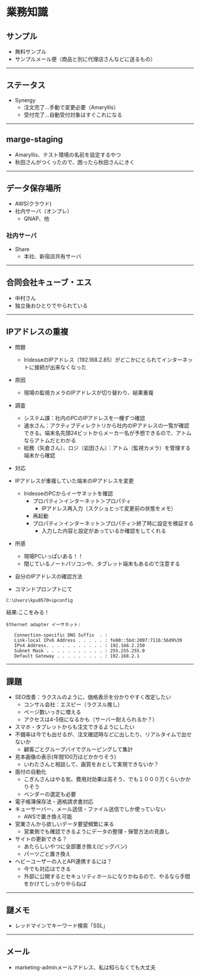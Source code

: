 # 業務知識

## サンプル

- 無料サンプル
- サンプルメール便（商品と別に代理店さんなどに送るもの）
  
---

## ステータス

- Synergy
  - 注文完了…手動で変更必要（Amaryllis）
  - 受付完了…自動受付対象はすぐこれになる
---
## marge-staging
- Amaryllis、テスト環境の名前を設定するやつ
- 秋田さんがつくったので、困ったら秋田さんにきく


---
## データ保存場所
- AWS(クラウド)
- 社内サーバ（オンプレ）
  - QNAP、他

### 社内サーバ
- Share
  - 本社、新宿店共有サーバ

---
## 合同会社キューブ・エス
- 中村さん
- 独立後おひとりでやられている

---

## IPアドレスの重複

- 問題
  - IridesseのIPアドレス（192.168.2.85）がどこかにとられてインターネットに接続が出来なくなった
- 原因
  - 現場の監視カメラのIPアドレスが切り替わり、結果重複
- 調査
  - システム課：社内のPCのIPアドレスを一機ずつ確認
  - 速水さん：アクティブディレクトリから社内のIPアドレスの一覧が確認できる。端末名先頭24ビットからメーカー名が予想できるので、アトムならアトムだとわかる
  - 総務（矢倉さん）、ロジ（岩田さん）：アトム（監視カメラ）を管理する端末から確認
- 対応
- IPアドレスが重複していた端末のIPアドレスを変更
  - IridesseのPCからイーサネットを確認
    - プロパティ＞インターネット＞プロパティ
      - IPアドレス再入力（スクショとって変更前の状態をメモ）
    - 再起動
    - プロパティ＞インターネット＞プロパティ＞終了時に設定を検証する
      - 入力した内容と設定があっているか確認をしてくれる

- 所感
  - 現場PCいっぱいある！！
  - 閉じているノートパソコンや、タブレット端末もあるので注意する

- 自分のIPアドレスの確認方法
- コマンドプロンプトにて
```
C:\Users\kpu0570>ipconfig
```
結果:ここをみる！
```
Ethernet adapter イーサネット:

   Connection-specific DNS Suffix  . :
   Link-local IPv6 Address . . . . . : fe80::5bd:2097:7116:56d9%39
   IPv4 Address. . . . . . . . . . . : 192.168.2.250
   Subnet Mask . . . . . . . . . . . : 255.255.255.0
   Default Gateway . . . . . . . . . : 192.168.2.1
```
---

## 課題

- SEO改善：ラクスルのように、価格表示を分かりやすく改定したい
  - コンサル会社：エスピー（ラクスル推し）
  - ページ数いっきに増える
  - アクセスは4-5倍になるかも（サーバー耐えられるか？）   
- スマホ・タブレットからも注文できるようにしたい
- 不備率は今でも出せるが、注文確認時などに出したり、リアルタイムで出せないか
  - 顧客ごとグループバイでグルーピングして集計
- 見本画像の表示(年間100万ほどかかりそう)
  - いわたさんと相談して、画質をおとして実現できないか？
- 面付の自動化
  - こぎんさんはやる気、費用対効果は高そう、でも１０００万くらいかかりそう
  - ベンダーの選定も必要
- 電子帳簿保存法・適格請求書対応
- キューサーバー、メール送信・ファイル送信でしか使っていない
  - AWSで置き換え可能
- 営業さんから欲しいデータ要望頻繁に来る
  - 営業側でも確認できるようにデータの整理・保管方法の見直し
- サイトの更新できる？
  - あたらしいやつに全部置き換え(ビッグバン)
  - パーツごと置き換え
- ヘビーユーザーの人とAPI連携するには？
  - 今でも対応はできる
  - 外部に公開するとセキュリティホールになりかねるので、やるなら手間をかけてしっかりやらねば


---
## 謎メモ

- レッドマインでキーワード検索「SSL」

---

## メール

- marketing-adminメールアドレス、私は知らなくても大丈夫